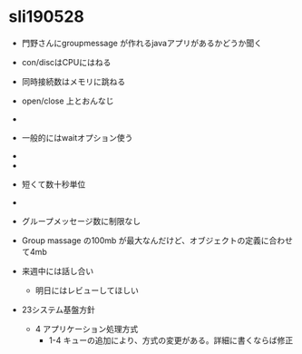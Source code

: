 # sli190528


- 門野さんにgroupmessage が作れるjavaアプリがあるかどうか聞く



- con/discはCPUにはねる
- 同時接続数はメモリに跳ねる


- open/close 上とおんなじ
-
- 一般的にはwaitオプション使う
-
-
- 短くて数十秒単位
-
- グループメッセージ数に制限なし
-  Group massage の100mb が最大なんだけど、オブジェクトの定義に合わせて4mb


- 来週中には話し合い
	- 明日にはレビューしてほしい





- 23システム基盤方針
	- 4 アプリケーション処理方式
		- 1-4 キューの追加により、方式の変更がある。詳細に書くならば修正

